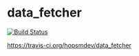 # data_fetcher

[![Build Status](https://travis-ci.org/hopsmdev/data_fetcher.svg?branch=master)](https://travis-ci.org/hopsmdev/data_fetcher)

https://travis-ci.org/hopsmdev/data_fetcher
